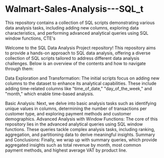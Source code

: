 # Walmart-Sales-Analysis---SQL_t
This repository contains a collection of SQL scripts demonstrating various data analysis tasks, including adding new columns, exploring data characteristics, and performing advanced analytical queries using SQL window functions, CTE's

Welcome to the SQL Data Analysis Project repository! This repository aims to provide a hands-on approach to SQL data analysis, offering a diverse collection of SQL scripts tailored to address different data analysis challenges. Below is an overview of the contents and how to navigate through them:

Data Exploration and Transformation:
The initial scripts focus on adding new columns to the dataset to enhance its analytical capabilities. These include adding time-related columns like "time_of_date," "day_of_the_week," and "month," which enable time-based analysis.

Basic Analysis:
Next, we delve into basic analysis tasks such as identifying unique values in columns, determining the number of transactions per customer type, and exploring payment methods and customer demographics.
Advanced Analysis with Window Functions:
The core of this repository lies in the advanced analytical queries using SQL window functions. These queries tackle complex analysis tasks, including ranking, aggregation, and partitioning data to derive meaningful insights.
Summary and Conclusions:
Finally, we wrap up with summary queries, which provide aggregated insights such as total revenue by month, most common payment methods, and highest average VAT by product line.

